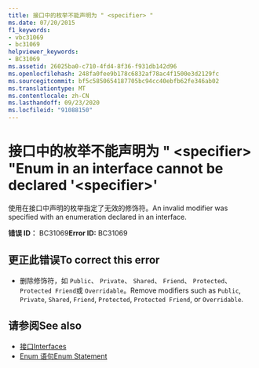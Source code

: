 ```yaml
---
title: 接口中的枚举不能声明为 " <specifier> "
ms.date: 07/20/2015
f1_keywords:
- vbc31069
- bc31069
helpviewer_keywords:
- BC31069
ms.assetid: 26025ba0-c710-4fd4-8f36-f931db142d96
ms.openlocfilehash: 248fa0fee9b178c6832af78ac4f1500e3d2129fc
ms.sourcegitcommit: bf5c5850654187705bc94cc40ebfb62fe346ab02
ms.translationtype: MT
ms.contentlocale: zh-CN
ms.lasthandoff: 09/23/2020
ms.locfileid: "91088150"
---
```

# <a name="enum-in-an-interface-cannot-be-declared-specifier"></a><span data-ttu-id="17d39-102">接口中的枚举不能声明为 " \<specifier> "</span><span class="sxs-lookup"><span data-stu-id="17d39-102">Enum in an interface cannot be declared '\<specifier>'</span></span>

<span data-ttu-id="17d39-103">使用在接口中声明的枚举指定了无效的修饰符。</span><span class="sxs-lookup"><span data-stu-id="17d39-103">An invalid modifier was specified with an enumeration declared in an interface.</span></span>  
  
 <span data-ttu-id="17d39-104">**错误 ID：** BC31069</span><span class="sxs-lookup"><span data-stu-id="17d39-104">**Error ID:** BC31069</span></span>  
  
## <a name="to-correct-this-error"></a><span data-ttu-id="17d39-105">更正此错误</span><span class="sxs-lookup"><span data-stu-id="17d39-105">To correct this error</span></span>  
  
- <span data-ttu-id="17d39-106">删除修饰符，如 `Public`、 `Private`、 `Shared`、 `Friend`、 `Protected`、 `Protected Friend`或 `Overridable`。</span><span class="sxs-lookup"><span data-stu-id="17d39-106">Remove modifiers such as `Public`, `Private`, `Shared`, `Friend`, `Protected`, `Protected Friend`, or `Overridable`.</span></span>  
  
## <a name="see-also"></a><span data-ttu-id="17d39-107">请参阅</span><span class="sxs-lookup"><span data-stu-id="17d39-107">See also</span></span>

- [<span data-ttu-id="17d39-108">接口</span><span class="sxs-lookup"><span data-stu-id="17d39-108">Interfaces</span></span>](../programming-guide/language-features/interfaces/index.md)
- [<span data-ttu-id="17d39-109">Enum 语句</span><span class="sxs-lookup"><span data-stu-id="17d39-109">Enum Statement</span></span>](../language-reference/statements/enum-statement.md)
